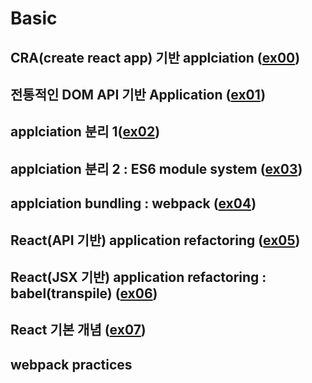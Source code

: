 # Basic

## CRA(create react app) 기반 applciation ([ex00](ex00))

## 전통적인 DOM API 기반 Application ([ex01](ex01))

## applciation 분리 1([ex02](ex02))

## applciation 분리 2 : ES6 module system ([ex03](ex03))

## applciation bundling : webpack ([ex04](ex04))

## React(API 기반) application refactoring ([ex05](ex05))

## React(JSX 기반) application refactoring : babel(transpile) ([ex06](ex06))

## React 기본 개념 ([ex07](ex08))


## webpack practices